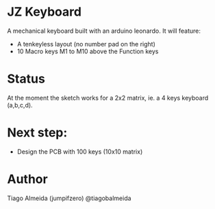 # JZ Keyboard

A mechanical keyboard built with an arduino leonardo. It will feature:
 - A tenkeyless layout (no number pad on the right)
 - 10 Macro keys M1 to M10 above the Function keys
 
# Status

At the moment the sketch works for a 2x2 matrix, ie. a 4 keys keyboard (a,b,c,d).

# Next step: 

 - Design the PCB with 100 keys (10x10 matrix)
 
# Author

 Tiago Almeida (jumpifzero) @tiagobalmeida